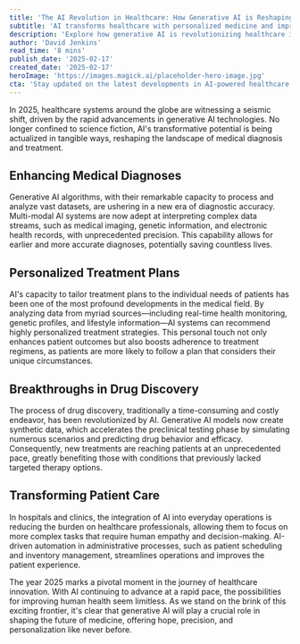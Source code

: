 ```yaml
---
title: 'The AI Revolution in Healthcare: How Generative AI is Reshaping Medical Diagnosis and Treatment in 2025'
subtitle: 'AI transforms healthcare with personalized medicine and improved diagnostics'
description: 'Explore how generative AI is revolutionizing healthcare in 2025, from enhancing medical diagnosis to enabling personalized treatment plans. Learn about breakthrough developments in multi-modal AI systems, synthetic data generation, and accelerated drug discovery that are transforming patient care and medical research.'
author: 'David Jenkins'
read_time: '8 mins'
publish_date: '2025-02-17'
created_date: '2025-02-17'
heroImage: 'https://images.magick.ai/placeholder-hero-image.jpg'
cta: 'Stay updated on the latest developments in AI-powered healthcare solutions by following us on LinkedIn. Join our community of forward-thinking professionals!'
---
```


In 2025, healthcare systems around the globe are witnessing a seismic shift, driven by the rapid advancements in generative AI technologies. No longer confined to science fiction, AI's transformative potential is being actualized in tangible ways, reshaping the landscape of medical diagnosis and treatment.

## Enhancing Medical Diagnoses

Generative AI algorithms, with their remarkable capacity to process and analyze vast datasets, are ushering in a new era of diagnostic accuracy. Multi-modal AI systems are now adept at interpreting complex data streams, such as medical imaging, genetic information, and electronic health records, with unprecedented precision. This capability allows for earlier and more accurate diagnoses, potentially saving countless lives.

## Personalized Treatment Plans

AI's capacity to tailor treatment plans to the individual needs of patients has been one of the most profound developments in the medical field. By analyzing data from myriad sources—including real-time health monitoring, genetic profiles, and lifestyle information—AI systems can recommend highly personalized treatment strategies. This personal touch not only enhances patient outcomes but also boosts adherence to treatment regimens, as patients are more likely to follow a plan that considers their unique circumstances.

## Breakthroughs in Drug Discovery

The process of drug discovery, traditionally a time-consuming and costly endeavor, has been revolutionized by AI. Generative AI models now create synthetic data, which accelerates the preclinical testing phase by simulating numerous scenarios and predicting drug behavior and efficacy. Consequently, new treatments are reaching patients at an unprecedented pace, greatly benefiting those with conditions that previously lacked targeted therapy options.

## Transforming Patient Care

In hospitals and clinics, the integration of AI into everyday operations is reducing the burden on healthcare professionals, allowing them to focus on more complex tasks that require human empathy and decision-making. AI-driven automation in administrative processes, such as patient scheduling and inventory management, streamlines operations and improves the patient experience.

The year 2025 marks a pivotal moment in the journey of healthcare innovation. With AI continuing to advance at a rapid pace, the possibilities for improving human health seem limitless. As we stand on the brink of this exciting frontier, it's clear that generative AI will play a crucial role in shaping the future of medicine, offering hope, precision, and personalization like never before.